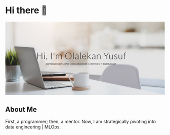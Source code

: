 
# Hi there 👋

<p align="center">
  <img src="olasyusuf-banner.png" alt="Banner Image">
</p>

## About Me 

First, a programmer; then, a mentor. Now, I am strategically pivoting into data engineering | MLOps.


<br />
<br />
<br />
<img src="https://komarev.com/ghpvc/?username=olasyusuf&style=flat-square&color=blue" alt=""/>
